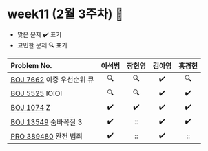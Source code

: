 
# week11 (2월 3주차) :pencil:

- 맞은 문제 :heavy_check_mark: 표기
- 고민한 문제 :mag: 표기


| Problem No.                                                                           |       이석범       | 장현영 |       김아영       | 홍경현 |
|:--------------------------------------------------------------------------------------| :----------------: | :----------------: | :----------------:|:----------------: |
| [BOJ 7662](https://www.acmicpc.net/problem/7662) 이중 우선순위 큐                           |:mag:|:mag:|:heavy_check_mark:|:mag:|
| [BOJ 5525](https://www.acmicpc.net/problem/5525) IOIOI                                |:mag:|:mag:|:heavy_check_mark:|:heavy_check_mark:|
| [BOJ 1074](https://www.acmicpc.net/problem/1074) Z                                   |:heavy_check_mark:|:heavy_check_mark:|:heavy_check_mark:|:heavy_check_mark:|
| [BOJ 13549](https://www.acmicpc.net/problem/13549) 숨바꼭질 3                             |:heavy_check_mark:|::|:heavy_check_mark:|:heavy_check_mark:|
| [PRO 389480](https://school.programmers.co.kr/learn/courses/30/lessons/389480 ) 완전 범죄 |:heavy_check_mark:|::|:heavy_check_mark:|::|
